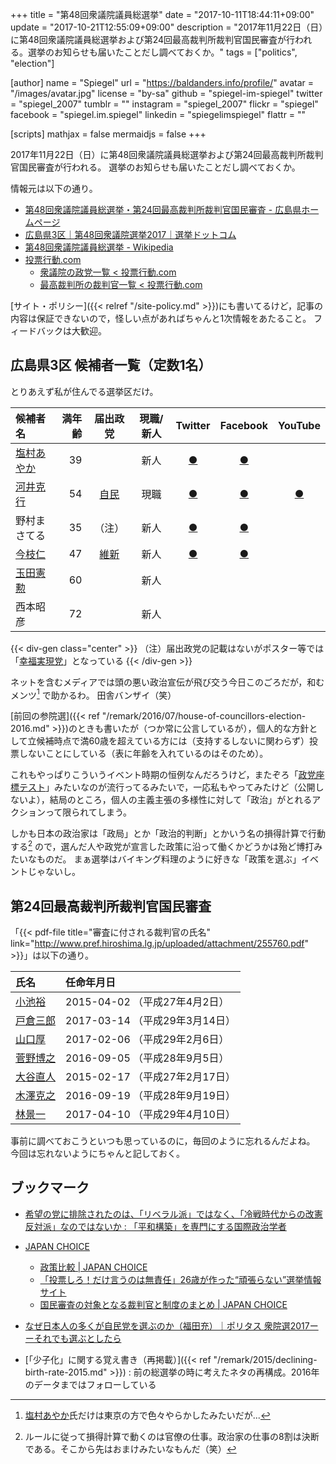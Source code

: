 +++
title = "第48回衆議院議員総選挙"
date =  "2017-10-11T18:44:11+09:00"
update = "2017-10-21T12:55:09+09:00"
description = "2017年11月22日（日）に第48回衆議院議員総選挙および第24回最高裁判所裁判官国民審査が行われる。選挙のお知らせも届いたことだし調べておくか。"
tags = ["politics", "election"]

[author]
  name      = "Spiegel"
  url       = "https://baldanders.info/profile/"
  avatar    = "/images/avatar.jpg"
  license   = "by-sa"
  github    = "spiegel-im-spiegel"
  twitter   = "spiegel_2007"
  tumblr    = ""
  instagram = "spiegel_2007"
  flickr    = "spiegel"
  facebook  = "spiegel.im.spiegel"
  linkedin  = "spiegelimspiegel"
  flattr    = ""

[scripts]
  mathjax = false
  mermaidjs = false
+++

2017年11月22日（日）に第48回衆議院議員総選挙および第24回最高裁判所裁判官国民審査が行われる。
選挙のお知らせも届いたことだし調べておくか。

情報元は以下の通り。

- [第48回衆議院議員総選挙・第24回最高裁判所裁判官国民審査 - 広島県ホームページ](http://www.pref.hiroshima.lg.jp/site/sennkyokannriiinkai/48shuugi-senkyo.html)
- [広島県3区｜第48回衆議院選挙2017｜選挙ドットコム](http://shugiin.go2senkyo.com/hiroshima/03/)
- [第48回衆議院議員総選挙 - Wikipedia](https://ja.wikipedia.org/wiki/%E7%AC%AC48%E5%9B%9E%E8%A1%86%E8%AD%B0%E9%99%A2%E8%AD%B0%E5%93%A1%E7%B7%8F%E9%81%B8%E6%8C%99)
- [投票行動.com](http://xn--hhr797a3hrxtn.com/)
    - [衆議院の政党一覧 < 投票行動.com](http://xn--hhr797a3hrxtn.com/syuugiin.html)
    - [最高裁判所の裁判官一覧 < 投票行動.com](http://xn--hhr797a3hrxtn.com/saikousai.html)

[サイト・ポリシー]({{< relref "/site-policy.md" >}})にも書いてるけど，記事の内容は保証できないので，怪しい点があればちゃんと1次情報をあたること。
フィードバックは大歓迎。

## 広島県3区 候補者一覧（定数1名）

とりあえず私が住んでる選挙区だけ。

| 候補者名 | 満年齢 | 届出政党 | 現職/新人 | Twitter | Facebook | YouTube |
|:---------|-------:|:--------:|:---------:|:-------:|:--------:|:-------:|
| [塩村あやか]   | 39 |         | 新人 | [●](https://twitter.com/shiomura) | [●](https://www.facebook.com/shiomuraAyaka) |  |
| [河井克行]     | 54 | [自民]  | 現職 | [●](https://twitter.com/katsukawai) | [●](https://www.facebook.com/kawaikatsuyuki/) | [●](https://www.youtube.com/channel/UCmgzWizaD4sR3EatPAp62Fw) |
| 野村まさてる   | 35 | （注）  | 新人 | [●](https://twitter.com/nomuramasateru) | [●](https://www.facebook.com/masateru.nomura) |  |
| [今枝仁]       | 47 | [維新]  | 新人 | [●](https://twitter.com/imaedajin) | [●](https://www.facebook.com/imaedajin.hiroshima3ku/) |  |
| [玉田憲勲]     | 60 |         | 新人 |  |  |  |
| 西本昭彦       | 72 |         | 新人 |  |  |  |

{{< div-gen class="center" >}}
（注）届出政党の記載はないがポスター等では「<a href="https://hr-party.jp/">幸福実現党</a>」となっている
{{< /div-gen >}}

[塩村あやか]: http://www.shiomura-ayaka.com/ "塩村あやか（無所属） 公式サイト | 塩村あやか（無所属） オフィシャルサイト"
[河井克行]: http://www.kawaikatsuyuki.com/ "衆議院議員　河井克行　公式サイト"
[今枝仁]: http://imajin.jp/
[玉田憲勲]: http://touyodai.jp/

[自民]: https://special.jimin.jp/
[維新]: https://o-ishin.jp/
[幸福実現党]: https://hr-party.jp/

ネットを含むメディアでは頭の悪い政治宣伝が飛び交う今日このごろだが，和むメンツ[^sa1] で助かるわ。
田舎バンザイ（笑）

[^sa1]: [塩村あやか]氏だけは東京の方で色々やらかしたみたいだが...

[前回の参院選]({{< ref "/remark/2016/07/house-of-councillors-election-2016.md" >}})のときも書いたが（つか常に公言しているが），個人的な方針として立候補時点で満60歳を超えている方には（支持するしないに関わらず）投票しないことにしている（表に年齢を入れているのはそのため）。

これもやっぱりこういうイベント時期の恒例なんだろうけど，またぞろ「[政党座標テスト](http://www.celebritytypes.com/jp/chart.php)」みたいなのが流行ってるみたいで，一応私もやってみたけど（公開しないよ），結局のところ，個人の主義主張の多様性に対して「政治」がとれるアクションって限られてしまう。

しかも日本の政治家は「政局」とか「政治的判断」とかいう名の損得計算で行動する[^a1] ので，選んだ人や政党が宣言した政策に沿って働くかどうかは殆ど博打みたいなものだ。
まぁ選挙はバイキング料理のように好きな「政策を選ぶ」イベントじゃないし。

[^a1]: ルールに従って損得計算で動くのは官僚の仕事。政治家の仕事の8割は決断である。そこから先はおまけみたいなもんだ（笑）

## 第24回最高裁判所裁判官国民審査

「{{< pdf-file title="審査に付される裁判官の氏名" link="http://www.pref.hiroshima.lg.jp/uploaded/attachment/255760.pdf" >}}」は以下の通り。

| 氏名 | 任命年月日 |
|:-----|:-----------|
| [小池裕]   | 2015-04-02 （平成27年4月2日） |
| [戸倉三郎] | 2017-03-14 （平成29年3月14日） |
| [山口厚]   | 2017-02-06 （平成29年2月6日） |
| [菅野博之] | 2016-09-05 （平成28年9月5日） |
| [大谷直人] | 2015-02-17 （平成27年2月17日） |
| [木澤克之] | 2016-09-19 （平成28年9月19日） |
| [林景一]   | 2017-04-10 （平成29年4月10日） |

[小池裕]: http://xn--hhr797a3hrxtn.com/cgi-bin/action.cgi?house=saikousai&name=%E5%B0%8F%E6%B1%A0%E8%A3%95
[戸倉三郎]: http://xn--hhr797a3hrxtn.com/cgi-bin/action.cgi?house=saikousai&name=%e6%88%b8%e5%80%89%e4%b8%89%e9%83%8e
[山口厚]: http://xn--hhr797a3hrxtn.com/cgi-bin/action.cgi?house=saikousai&name=%e5%b1%b1%e5%8f%a3%e5%8e%9a
[菅野博之]: http://xn--hhr797a3hrxtn.com/cgi-bin/action.cgi?house=saikousai&name=%e8%8f%85%e9%87%8e%e5%8d%9a%e4%b9%8b
[大谷直人]: http://xn--hhr797a3hrxtn.com/cgi-bin/action.cgi?house=saikousai&name=%e5%a4%a7%e8%b0%b7%e7%9b%b4%e4%ba%ba
[木澤克之]: http://xn--hhr797a3hrxtn.com/cgi-bin/action.cgi?house=saikousai&name=%e6%9c%a8%e6%be%a4%e5%85%8b%e4%b9%8b
[林景一]: http://xn--hhr797a3hrxtn.com/cgi-bin/action.cgi?house=saikousai&name=%e6%9e%97%e6%99%af%e4%b8%80

事前に調べておこうといつも思っているのに，毎回のように忘れるんだよね。
今回は忘れないようにちゃんと記しておく。

## ブックマーク

- [希望の党に排除されたのは、「リベラル派」ではなく、「冷戦時代からの改憲反対派」なのではないか : 「平和構築」を専門にする国際政治学者](http://shinodahideaki.blog.jp/archives/21011773.html)
- [JAPAN CHOICE](http://japanchoice.jp/)
    - [政策比較 | JAPAN CHOICE](http://policy.japanchoice.jp/)
    - [「投票しろ！だけ言うのは無責任」26歳が作った“頑張らない”選挙情報サイト](https://www.buzzfeed.com/jp/harunayamazaki/japan-choice?utm_term=.kfaznq7gQ#.hhGpQEyDz)
    - [国民審査の対象となる裁判官と制度のまとめ | JAPAN CHOICE](http://senkyo.japanchoice.jp/archives/771)
- [なぜ日本人の多くが自民党を選ぶのか（福田充）｜ポリタス 衆院選2017ーーそれでも選ぶとしたら](http://politas.jp/features/13/article/595#anno)

- [「少子化」に関する覚え書き（再掲載）]({{< ref "/remark/2015/declining-birth-rate-2015.md" >}}) : 前の総選挙の時に考えたネタの再構成。2016年のデータまではフォローしている
